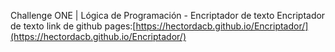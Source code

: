 Challenge ONE | Lógica de Programación - Encriptador de texto
Encriptador de texto 
link de github pages:[https://hectordacb.github.io/Encriptador/](https://hectordacb.github.io/Encriptador/)
